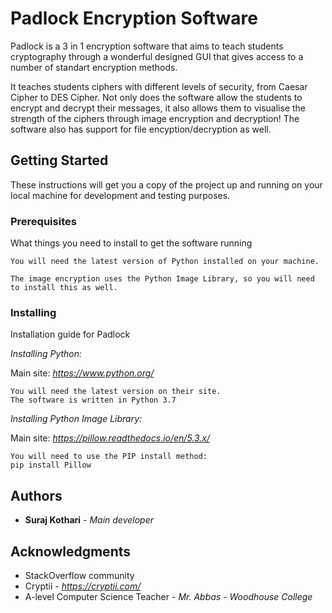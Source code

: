 # Padlock Encryption Software

Padlock is a 3 in 1 encryption software that aims to teach students cryptography through a wonderful designed GUI that gives access to a number of standart encryption methods.

It teaches students ciphers with different levels of security, from Caesar Cipher to DES Cipher. Not only does the software allow the students to encrypt and decrypt their messages, it also allows them to visualise the strength of the ciphers through image encryption and decryption! The software also has support for file encyption/decryption as well.

## Getting Started

These instructions will get you a copy of the project up and running on your local machine for development and testing purposes.

### Prerequisites

What things you need to install to get the software running
 
```
You will need the latest version of Python installed on your machine.

The image encryption uses the Python Image Library, so you will need to install this as well.
```

### Installing

Installation guide for Padlock

*Installing Python:*

Main site: *https://www.python.org/*
```
You will need the latest version on their site.
The software is written in Python 3.7
```


*Installing Python Image Library:*

Main site: *https://pillow.readthedocs.io/en/5.3.x/*
```
You will need to use the PIP install method:
pip install Pillow
```

## Authors
* **Suraj Kothari** - *Main developer*

## Acknowledgments

* StackOverflow community
* Cryptii - *https://cryptii.com/*
* A-level Computer Science Teacher - *Mr. Abbas* - *Woodhouse College*

